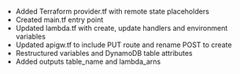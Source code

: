 - Added Terraform provider.tf with remote state placeholders
- Created main.tf entry point
- Updated lambda.tf with create, update handlers and environment variables
- Updated apigw.tf to include PUT route and rename POST to create
- Restructured variables and DynamoDB table attributes
- Added outputs table_name and lambda_arns
